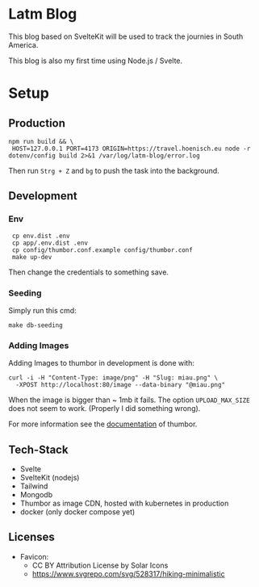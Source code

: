# Latm Blog

This blog based on SvelteKit will be used to track the journies in South America.

This blog is also my first time using Node.js / Svelte.

# Setup

## Production

   ```shell
   npm run build && \
    HOST=127.0.0.1 PORT=4173 ORIGIN=https://travel.hoenisch.eu node -r dotenv/config build 2>&1 /var/log/latm-blog/error.log
   ```
  Then run ```Strg + Z``` and ```bg``` to push the task into the background.
## Development

### Env

   ```shell
    cp env.dist .env
    cp app/.env.dist .env
    cp config/thumbor.conf.example config/thumbor.conf
    make up-dev
   ```

Then change the credentials to something save.

### Seeding

Simply run this cmd:

```shell
make db-seeding
```

### Adding Images

Adding Images to thumbor in development is done with:

```shell
curl -i -H "Content-Type: image/png" -H "Slug: miau.png" \
  -XPOST http://localhost:80/image --data-binary "@miau.png"
```
When the image is bigger than ~ 1mb it fails. 
The option `UPLOAD_MAX_SIZE` does not seem to work. (Properly I did something wrong).

For more information see the [documentation](https://thumbor.readthedocs.io/en/latest) of thumbor.

## Tech-Stack

- Svelte
- SvelteKit (nodejs)
- Tailwind
- Mongodb
- Thumbor as image CDN, hosted with kubernetes in production
- docker (only docker compose yet)

## Licenses

- Favicon:
  - CC BY Attribution License by Solar Icons
  - https://www.svgrepo.com/svg/528317/hiking-minimalistic